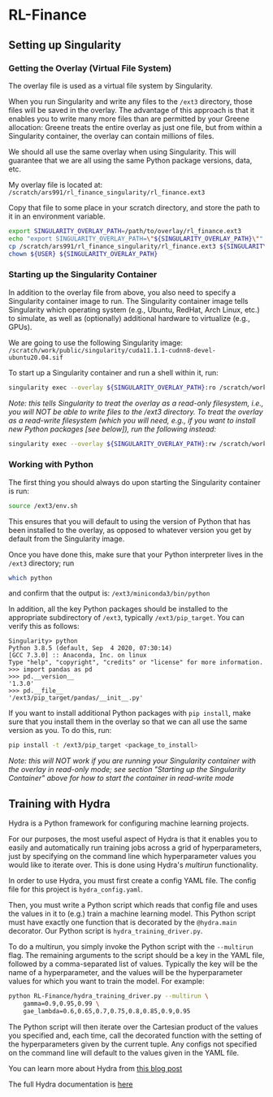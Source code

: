 # RL-Finance

## Setting up Singularity

### Getting the Overlay (Virtual File System)

The overlay file is used as a virtual file system by Singularity.

When you run Singularity and write any files to the `/ext3` directory, those
files will be saved in the overlay.  The advantage of this approach is that it
enables you to write many more files than are permitted by your Greene
allocation: Greene treats the entire overlay as just one file, but from within a
Singularity container, the overlay can contain millions of files.

We should all use the same overlay when using Singularity. This will guarantee
that we are all using the same Python package versions, data, etc.

My overlay file is located at:
`/scratch/ars991/rl_finance_singularity/rl_finance.ext3`

Copy that file to some place in your scratch directory, and store the path to it
in an environment variable.

```bash
export SINGULARITY_OVERLAY_PATH=/path/to/overlay/rl_finance.ext3
echo "export SINGULARITY_OVERLAY_PATH=\"${SINGULARITY_OVERLAY_PATH}\"" >> ~/.bashrc
cp /scratch/ars991/rl_finance_singularity/rl_finance.ext3 ${SINGULARITY_OVERLAY_PATH}
chown ${USER} ${SINGULARITY_OVERLAY_PATH}
```

### Starting up the Singularity Container

In addition to the overlay file from above, you also need to specify a
Singularity container image to run.  The Singularity container image tells
Singularity which operating system (e.g., Ubuntu, RedHat, Arch Linux, etc.) to
simulate, as well as (optionally) additional hardware to virtualize (e.g.,
GPUs).

We are going to use the following Singularity image:
`/scratch/work/public/singularity/cuda11.1.1-cudnn8-devel-ubuntu20.04.sif`

To start up a Singularity container and run a shell within it, run:

```bash
singularity exec --overlay ${SINGULARITY_OVERLAY_PATH}:ro /scratch/work/public/singularity/cuda11.1.1-cudnn8-devel-ubuntu20.04.sif /bin/bash
```

_Note: this tells Singularity to treat the overlay as a read-only filesystem,
i.e., you will NOT be able to write files to the /ext3 directory. To treat the
overlay as a read-write filesystem (which you will need, e.g., if you want to
install new Python packages [see below]), run the following instead:_

```bash
singularity exec --overlay ${SINGULARITY_OVERLAY_PATH}:rw /scratch/work/public/singularity/cuda11.1.1-cudnn8-devel-ubuntu20.04.sif /bin/bash
```

### Working with Python

The first thing you should always do upon starting the Singularity container is
run:

```bash
source /ext3/env.sh
```

This ensures that you will default to using the version of Python that has been
installed to the overlay, as opposed to whatever version you get by default from
the Singularity image.

Once you have done this, make sure that your Python interpreter lives in the
`/ext3` directory; run

```bash
which python
```

and confirm that the output is: `/ext3/miniconda3/bin/python`

In addition, all the key Python packages should be installed to the appropriate
subdirectory of `/ext3`, typically `/ext3/pip_target`. You can verify this as
follows:

```
Singularity> python
Python 3.8.5 (default, Sep  4 2020, 07:30:14)
[GCC 7.3.0] :: Anaconda, Inc. on linux
Type "help", "copyright", "credits" or "license" for more information.
>>> import pandas as pd
>>> pd.__version__
'1.3.0'
>>> pd.__file__
'/ext3/pip_target/pandas/__init__.py'
```

If you want to install additional Python packages with `pip install`, make sure
that you install them in the overlay so that we can all use the same version as
you. To do this, run:

```bash
pip install -t /ext3/pip_target <package_to_install>
```

_Note: this will NOT work if you are running your Singularity container with the
overlay in read-only mode; see section "Starting up the Singularity Container"
above for how to start the container in read-write mode_

## Training with Hydra

Hydra is a Python framework for configuring machine learning projects.

For our purposes, the most useful aspect of Hydra is that it enables you to
easily and automatically run training jobs across a grid of hyperparameters,
just by specifying on the command line which hyperparameter values you would
like to iterate over. This is done using Hydra's _multirun_ functionality.

In order to use Hydra, you must first create a config YAML file. The config file
for this project is `hydra_config.yaml`.

Then, you must write a Python script which reads that config file and uses the
values in it to (e.g.) train a machine learning model.  This Python script must
have exactly one function that is decorated by the `@hydra.main` decorator. Our
Python script is `hydra_training_driver.py`.

To do a multirun, you simply invoke the Python script with the `--multirun`
flag. The remaining arguments to the script should be a key in the YAML file,
followed by a comma-separated list of values. Typically the key will be the name
of a hyperparameter, and the values will be the hyperparameter values for which
you want to train the model. For example:

```bash
python RL-Finance/hydra_training_driver.py --multirun \
    gamma=0.9,0.95,0.99 \
    gae_lambda=0.6,0.65,0.7,0.75,0.8,0.85,0.9,0.95
```

The Python script will then iterate over the Cartesian product of the values you
specified and, each time, call the decorated function with the setting of the
hyperparameters given by the current tuple. Any configs not specified on the
command line will default to the values given in the YAML file.

You can learn more about Hydra from [this blog post](https://medium.com/pytorch/hydra-a-fresh-look-at-configuration-for-machine-learning-projects-50583186b710)

The full Hydra documentation is [here](https://hydra.cc/docs/intro)
